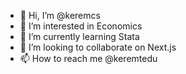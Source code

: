 - 👋 Hi, I’m @keremcs
- 👀 I’m interested in Economics
- 🌱 I’m currently learning Stata
- 💞️ I’m looking to collaborate on Next.js
- 📫 How to reach me @keremtedu

<!---
keremcs/keremcs is a ✨ special ✨ repository because its `README.md` (this file) appears on your GitHub profile.
You can click the Preview link to take a look at your changes.
--->
